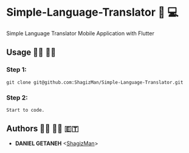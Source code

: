 # Simple-Language-Translator :repeat: :computer:
Simple Language Translator Mobile Application with Flutter

## Usage :running_man: :running_woman:
### Step 1: <br>
`git clone git@github.com:ShagizMan/Simple-Language-Translator.git` <br>

### Step 2: <br>
`Start to code.` <br>

## Authors :man_technologist: :woman_technologist: :ethiopia:
* **DANIEL GETANEH** <[ShagizMan](https://www.github.com/ShagizMan)>
